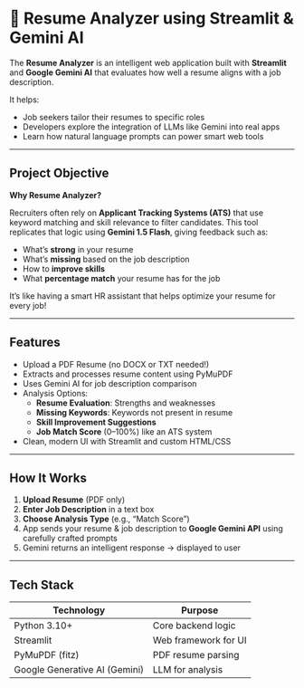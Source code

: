 # 📄 Resume Analyzer using Streamlit & Gemini AI

The **Resume Analyzer** is an intelligent web application built with **Streamlit** and **Google Gemini AI** that evaluates how well a resume aligns with a job description.

It helps:
- Job seekers tailor their resumes to specific roles
- Developers explore the integration of LLMs like Gemini into real apps
- Learn how natural language prompts can power smart web tools

---

## Project Objective

**Why Resume Analyzer?**

Recruiters often rely on **Applicant Tracking Systems (ATS)** that use keyword matching and skill relevance to filter candidates. This tool replicates that logic using **Gemini 1.5 Flash**, giving feedback such as:

- What’s **strong** in your resume
- What’s **missing** based on the job description
- How to **improve skills**
- What **percentage match** your resume has for the job

It’s like having a smart HR assistant that helps optimize your resume for every job!

---

## Features

- Upload a PDF Resume (no DOCX or TXT needed!)
- Extracts and processes resume content using PyMuPDF
- Uses Gemini AI for job description comparison
- Analysis Options:
  - **Resume Evaluation**: Strengths and weaknesses
  - **Missing Keywords**: Keywords not present in resume
  - **Skill Improvement Suggestions**
  - **Job Match Score** (0–100%) like an ATS system
- Clean, modern UI with Streamlit and custom HTML/CSS

---

## How It Works

1. **Upload Resume** (PDF only)
2. **Enter Job Description** in a text box
3. **Choose Analysis Type** (e.g., “Match Score”)
4. App sends your resume & job description to **Google Gemini API** using carefully crafted prompts
5. Gemini returns an intelligent response → displayed to user

---

## Tech Stack

| Technology        | Purpose                                  |
|------------------|------------------------------------------|
| Python 3.10+      | Core backend logic                       |
| Streamlit         | Web framework for UI                    |
| PyMuPDF (fitz)    | PDF resume parsing                       |
| Google Generative AI (Gemini) | LLM for analysis               |




